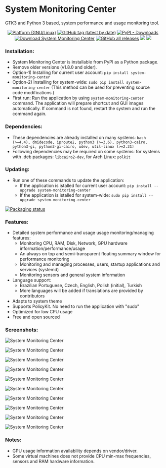 # System Monitoring Center

GTK3 and Python 3 based, system performance and usage monitoring tool.


<p align="center">
<a href="https://github.com/hakandundar34coding/system-monitoring-center/tags"><img alt="Platform (GNU/Linux)" src="https://img.shields.io/badge/platform-GNU/Linux-blue.svg"/></a>
<a href="https://github.com/hakandundar34coding/system-monitoring-center/tags"><img alt="GitHub tag (latest by date)" src="https://img.shields.io/github/v/tag/hakandundar34coding/system-monitoring-center"></a>
<a href="https://github.com/hakandundar34coding/system-monitoring-center/tags"><img alt="PyPI - Downloads" src="https://img.shields.io/pypi/dm/system-monitoring-center"></a>
<a href="https://github.com/hakandundar34coding/system-monitoring-center/tags"><img alt="Download System Monitoring Center" src="https://img.shields.io/sourceforge/dt/system-monitoring-center.svg" ></a>
<a href="https://github.com/hakandundar34coding/system-monitoring-center/tags"><img alt="GitHub all releases" src="https://img.shields.io/github/downloads/hakandundar34coding/system-monitoring-center/total"></a>
<a href="https://pypi.org/project/system-monitoring-center/"><img src="https://img.shields.io/badge/Visit-PyPI%20Page-b37840"/></a>
<a href="https://github.com/hakandundar34coding/system-monitoring-center/blob/master/Changes.md"><img src="https://img.shields.io/badge/View-Changelog-b37840"></a>
</p>


### Installation:
- System Monitoring Center is installable from PyPI as a Python package.
- Remove older versions (v1.8.0 and older).
- Option-1) Installing for current user account: `pip install system-monitoring-center`
- Option-2) Installing for system-wide: `sudo pip install system-monitoring-center`
    (This method can be used for preventing source code modifications.)
- First run:
    Run the application by using `system-monitoring-center` command.
    The application will prepare shortcut and GUI images automatically.
    If command is not found, restart the system and run the command again.


### Dependencies:
- These dependencies are already installed on many systems: `bash (>=4.4), dmidecode, iproute2, python3 (>=3.6), python3-cairo, python3-gi, python3-gi-cairo, udev, util-linux (>=2.31)`
- Following dependencies may be required on some systems: for systems with .deb packages: `libcairo2-dev`, for Arch Linux: `polkit`


### Updating:
- Run one of these commands to update the application:
    - If the application is istalled for current user account: `pip install --upgrade system-monitoring-center`
    - If the application is istalled for system-wide: `sudo pip install --upgrade system-monitoring-center`


<a href="https://repology.org/project/system-monitoring-center/versions">
    <img src="https://repology.org/badge/vertical-allrepos/system-monitoring-center.svg" alt="Packaging status"></a>


### Features:
- Detailed system performance and usage usage monitoring/managing features:
    - Monitoring CPU, RAM, Disk, Network, GPU hardware information/performance/usage
    - An always on top and semi-transparent floating summary window for performance monitoring
    - Monitoring and managing processes, users, startup applications and services (systemd)
    - Monitoring sensors and general system information
- Language support:
    - Brazilian Portuguese, Czech, English, Polish (initial), Turkish
    - More languages will be added if translations are provided by contributors
- Adapts to system theme
- Supports PolicyKit. No need to run the application with "sudo"
- Optimized for low CPU usage
- Free and open sourced


### Screenshots:
![System Monitoring Center](screenshots/cpu_tab_dark_system_theme.png)

![System Monitoring Center](screenshots/cpu_tab_white_system_theme.png)

![System Monitoring Center](screenshots/cpu_tab_per_core_dark_system_theme.png)

![System Monitoring Center](screenshots/network_tab_dark_system_theme.png)

![System Monitoring Center](screenshots/gpu_tab_dark_system_theme.png)

![System Monitoring Center](screenshots/sensors_tab_dark_system_theme.png)

![System Monitoring Center](screenshots/processes_list_view_dark_system_theme.png)

![System Monitoring Center](screenshots/startup_tab_dark_system_theme.png)

![System Monitoring Center](screenshots/services_tab_dark_system_theme.png)

![System Monitoring Center](screenshots/system_tab_dark_system_theme.png)


### Notes:
- GPU usage information availability depends on vendor/driver.
- Some virtual machines does not provide CPU min-max frequencies, sensors and RAM hardware information.
